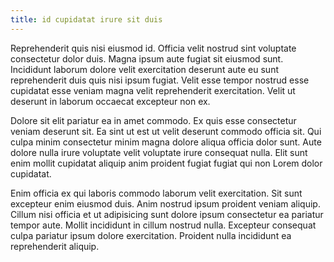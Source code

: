 ```yaml
---
title: id cupidatat irure sit duis
---
```


Reprehenderit quis nisi eiusmod id. Officia velit nostrud sint voluptate consectetur dolor duis. Magna ipsum aute fugiat sit eiusmod sunt. Incididunt laborum dolore velit exercitation deserunt aute eu sunt reprehenderit duis quis nisi ipsum fugiat. Velit esse tempor nostrud esse cupidatat esse veniam magna velit reprehenderit exercitation. Velit ut deserunt in laborum occaecat excepteur non ex.

Dolore sit elit pariatur ea in amet commodo. Ex quis esse consectetur veniam deserunt sit. Ea sint ut est ut velit deserunt commodo officia sit. Qui culpa minim consectetur minim magna dolore aliqua officia dolor sunt. Aute dolore nulla irure voluptate velit voluptate irure consequat nulla. Elit sunt enim mollit cupidatat aliquip anim proident fugiat fugiat qui non Lorem dolor cupidatat.

Enim officia ex qui laboris commodo laborum velit exercitation. Sit sunt excepteur enim eiusmod duis. Anim nostrud ipsum proident veniam aliquip. Cillum nisi officia et ut adipisicing sunt dolore ipsum consectetur ea pariatur tempor aute. Mollit incididunt in cillum nostrud nulla. Excepteur consequat culpa pariatur ipsum dolore exercitation. Proident nulla incididunt ea reprehenderit aliquip.